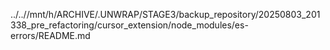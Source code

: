 ../..//mnt/h/ARCHIVE/.UNWRAP/STAGE3/backup_repository/20250803_201338_pre_refactoring/cursor_extension/node_modules/es-errors/README.md